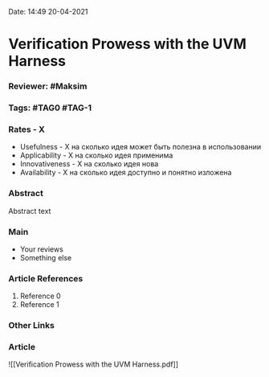 Date: 14:49 20-04-2021

# Verification Prowess with the UVM Harness

### Reviewer: #Maksim

### Tags: #TAG0 #TAG-1

### Rates - X
- Usefulness - X на сколько идея может быть полезна в использовании
- Applicability - X на сколько идея применима
- Innovativeness - X на сколько идея нова
- Availability - X на сколько идея доступно и понятно изложена

### Abstract
Abstract text

### Main
- Your reviews
- Something else

### Article References
1. Reference 0
2. Reference 1

### Other Links

### Article
![[Verification Prowess with the UVM Harness.pdf]]